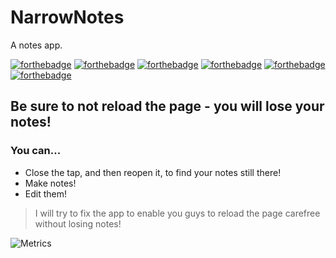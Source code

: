 # NarrowNotes
A notes app.

[![forthebadge](https://forthebadge.com/images/badges/built-by-developers.svg)](https://forthebadge.com) [![forthebadge](https://forthebadge.com/images/badges/built-with-love.svg)](https://forthebadge.com) [![forthebadge](https://forthebadge.com/images/badges/check-it-out.svg)](https://forthebadge.com) [![forthebadge](https://forthebadge.com/images/badges/made-with-javascript.svg)](https://forthebadge.com) [![forthebadge](https://forthebadge.com/images/badges/uses-css.svg)](https://forthebadge.com) [![forthebadge](https://forthebadge.com/images/badges/uses-html.svg)](https://forthebadge.com)

## Be sure to not reload the page - you will lose your notes! 
### You can... 
- Close the tap, and then reopen it, to find your notes still there!
- Make notes!
- Edit them!

> I will try to fix the app to enable you guys to reload the page carefree without losing notes!

![Metrics](https://metrics.lecoq.io/CodingSpecies?template=classic&base.header=0&base.activity=0&base.community=0&base.repositories=0&base.metadata=0&pagespeed=1&pagespeed.url=https%3A%2F%2Fcodingspecies.github.io%2FNarrowNotes%2F&pagespeed.detailed=true&pagespeed.screenshot=true&config.timezone=Europe%2FLondon)
